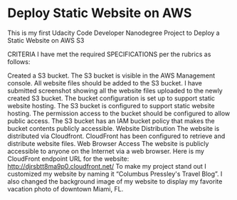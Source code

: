 # Deploy Static Website on AWS

This is my first Udacity Code Developer Nanodegree Project to Deploy a Static Website on AWS S3

CRITERIA
I have met the required SPECIFICATIONS per the rubrics as follows:

Created a S3 bucket.
The S3 bucket is visible in the AWS Management console.
All website files should be added to the S3 bucket.
I have submitted screenshot showing all the website files uploaded to the newly created S3 bucket.
The bucket configuration is set up to support static website hosting.
The S3 bucket is configured to support static website hosting.
The permission access to the bucket should be configured to allow public access.
The S3 bucket has an IAM bucket policy that makes the bucket contents publicly accessible.
Website Distribution
The website is distributed via Cloudfront.
CloudFront has been configured to retrieve and distribute website files.
Web Browser Access
The website is publicly accessible to anyone on the Internet via a web browser. 
Here is my CloudFront endpoint URL for the website: http://djrsbtt8ma9p0.cloudfront.net/
To make my project stand out I customized my website by naming it “Columbus Pressley's Travel Blog”.
I also changed the background image of my website to display my favorite vacation photo of downtown Miami, FL.
